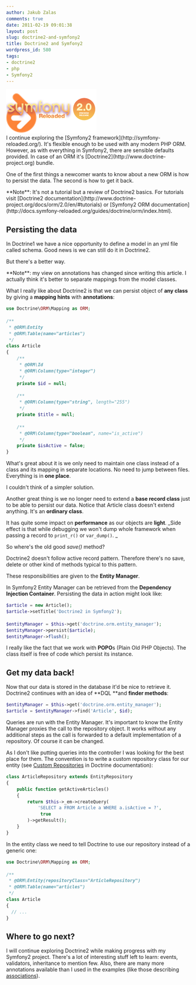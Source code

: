 ```yaml
---
author: Jakub Zalas
comments: true
date: 2011-02-19 09:01:38
layout: post
slug: doctrine2-and-symfony2
title: Doctrine2 and Symfony2
wordpress_id: 580
tags:
- doctrine2
- php
- Symfony2
---
```


<div class="pull-right">
    <img src="/uploads/wp/2011/02/symfony2-doctrine-logos1.png" title="Symfony2 and Doctrine" alt="Symfony2 and Doctrine" class="img-responsive" />
</div>
I continue exploring the [Symfony2 framework](http://symfony-reloaded.org/). It's flexible enough to be used with any modern PHP ORM. However, as with everything in Symfony2, there are sensible defaults provided. In case of an ORM it's [Doctrine2](http://www.doctrine-project.org) bundle.

One of the first things a newcomer wants to know about a new ORM is how to persist the data. The second is how to get it back.

<div class="alert alert-warning" markdown="1">
**Note**: It's not a tutorial but a review of Doctrine2 basics. For tutorials visit [Doctrine2 documentation](http://www.doctrine-project.org/docs/orm/2.0/en/#tutorials) or [Symfony2 ORM documentation](http://docs.symfony-reloaded.org/guides/doctrine/orm/index.html).
</div>


## Persisting the data


In Doctrine1 we have a nice opportunity to define a model in an yml file called schema. Good news is we can still do it in Doctrine2.

But there's a better way.

<div class="alert alert-warning" markdown="1">
  **Note**: my view on annotations has changed since writing this article. I actually think it's better to separate mappings from the model classes.
</div>

What I really like about Doctrine2 is that we can persist object of **any class** by giving a **mapping hints** with **annotations**:

    
```php
use Doctrine\ORM\Mapping as ORM;

/**
 * @ORM\Entity
 * @ORM\Table(name="articles")
 */
class Article
{
    /**
     * @ORM\Id
     * @ORM\Column(type="integer")
     */
    private $id = null;

    /**
     * @ORM\Column(type="string", length="255")
     */
    private $title = null;

    /**
     * @ORM\Column(type="boolean", name="is_active")
     */
    private $isActive = false;
}
```


What's great about it is we only need to maintain one class instead of a class and its mapping in separate locations. No need to jump between files. Everything is in **one place**.

I couldn't think of a simpler solution.

Another great thing is we no longer need to extend a **base record class** just to be able to persist our data. Notice that Article class doesn't extend anything. It's an **ordinary class**.

It has quite some impact on **performance** as our objects are **light**. _Side effect is that while debugging we won't dump whole framework when passing a record to `print_r()` or `var_dump()`. _

So where's the old good _save()_ method?

Doctrine2 doesn't follow active record pattern. Therefore there's no save, delete or other kind of methods typical to this pattern.

These responsibilities are given to the **Entity Manager**.

In Symfony2 Entity Manager can be retrieved from the **Dependency Injection Container**. Persisting the data in action might look like:

    
```php
$article = new Article();
$article->setTitle('Doctrine2 in Symfony2');

$entityManager = $this->get('doctrine.orm.entity_manager');
$entityManager->persist($article);
$entityManager->flush();
```


I really like the fact that we work with **POPO**s (Plain Old PHP Objects). The class itself is free of code which persist its instance.


## Get my data back!


Now that our data is stored in the database it'd be nice to retrieve it. Doctrine2 continues with an idea of **DQL **and **finder methods**:

    
```php
$entityManager = $this->get('doctrine.orm.entity_manager');
$article = $entityManager->find('Article', $id);
```


Queries are run with the Entity Manager. It's important to know the Entity Manager proxies the call to the repository object. It works without any additional steps as the call is forwarded to a default implementation of a repository. Of course it can be changed.

As I don't like putting queries into the controller I was looking for the best place for them. The convention is to write a custom repository class for our entity (see [Custom Repositories](http://www.doctrine-project.org/docs/orm/2.0/en/reference/working-with-objects.html#custom-repositories) in Doctrine documentation):

    
```php
class ArticleRepository extends EntityRepository
{
    public function getActiveArticles()
    {
        return $this->_em->createQuery(
            'SELECT a FROM Article a WHERE a.isActive = ?',
             true
        )->getResult();
    }
}
```


In the entity class we need to tell Doctrine to use our repository instead of a generic one:

    
```php
use Doctrine\ORM\Mapping as ORM;

/**
 * @ORM\Entity(repositoryClass="ArticleRepository")
 * @ORM\Table(name="articles")
 */
class Article
{
  // ...
}
```




## Where to go next?


I will continue exploring Doctrine2 while making progress with my Symfony2 project. There's a lot of interesting stuff left to learn: events, validators, inheritance to mention few. Also, there are many more annotations available than I used in the examples (like those describing [associations](http://www.doctrine-project.org/docs/orm/2.0/en/reference/association-mapping.html)).
